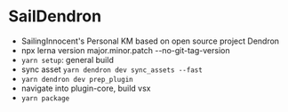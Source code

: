 # SailDendron

- SailingInnocent's Personal KM based on open source project Dendron
- npx lerna version major.minor.patch --no-git-tag-version
- `yarn setup`: general build
- sync asset `yarn dendron dev sync_assets --fast`
- `yarn dendron dev prep_plugin`
- navigate into plugin-core, build vsx
- `yarn package`

